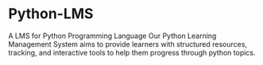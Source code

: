# Python-LMS
A LMS for Python Programming Language 
Our Python Learning Management System aims to provide learners with structured resources, tracking, and interactive tools to help them progress through python topics.
